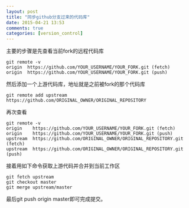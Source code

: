 ```yaml
---
layout: post
title: "同步github分支过来的代码库"
date: 2015-04-21 13:53
comments: true
categories: [version_control]
---
```

主要的步骤是先查看当前fork的远程代码库
<!-- more -->
```
git remote -v
origin  https://github.com/YOUR_USERNAME/YOUR_FORK.git (fetch)
origin  https://github.com/YOUR_USERNAME/YOUR_FORK.git (push)
```

然后添加一个上游代码库，地址就是之前被fork的那个代码库
```
git remote add upstream https://github.com/ORIGINAL_OWNER/ORIGINAL_REPOSITORY
```


再次查看
```
git remote -v
origin    https://github.com/YOUR_USERNAME/YOUR_FORK.git (fetch)
origin    https://github.com/YOUR_USERNAME/YOUR_FORK.git (push)
upstream  https://github.com/ORIGINAL_OWNER/ORIGINAL_REPOSITORY.git (fetch)
upstream  https://github.com/ORIGINAL_OWNER/ORIGINAL_REPOSITORY.git (push)
```

接着用如下命令获取上游代码并合并到当前工作区
```
git fetch upstream
git checkout master
git merge upstream/master
```
最后git push origin master即可完成提交。


